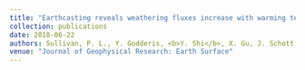 ```yaml
---
title: "Earthcasting reveals weathering fluxes increase with warming temperatures but decrease with nutrient cycling"
collection: publications
date: 2018-06-22
authors: Sullivan, P. L., Y. Godderis, <b>Y. Shi</b>, X. Gu, J. Schott, E. A. Hasenmueller, J. Kaye, C. Duffy, L. Jin, and S. L. Brantley
venue: "Journal of Geophysical Research: Earth Surface"
---
```

